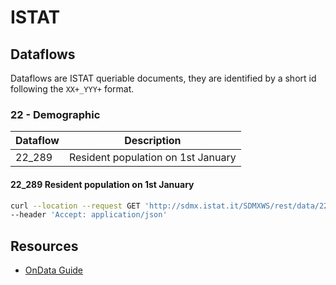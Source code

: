 # ISTAT

## Dataflows

Dataflows are ISTAT queriable documents, they are identified
by a short id following the `XX+_YYY+` format.

### 22 - Demographic

| Dataflow | Description                        |
| -------- | ---------------------------------- |
| 22_289   | Resident population on 1st January |

#### 22_289 Resident population on 1st January

```bash
curl --location --request GET 'http://sdmx.istat.it/SDMXWS/rest/data/22_289/A..ITD35..../' \ 
--header 'Accept: application/json'
```

## Resources

- [OnData Guide]

[ondata guide]: https://ondata.github.io/guida-api-istat/index
